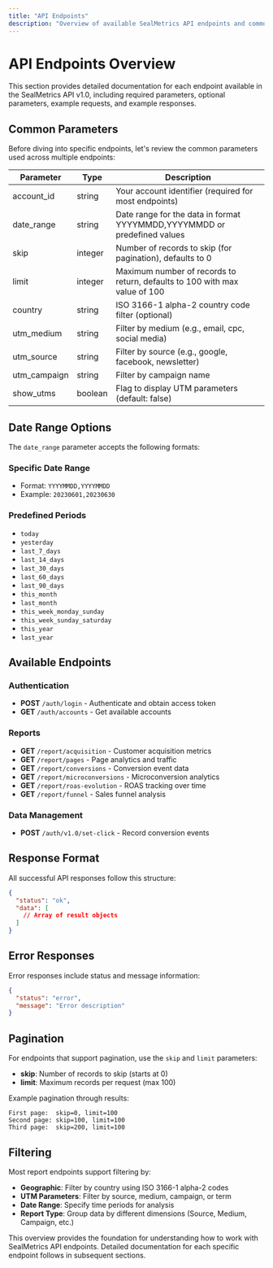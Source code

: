 ```yaml
---
title: "API Endpoints"
description: "Overview of available SealMetrics API endpoints and common parameters"
---
```


# API Endpoints Overview

This section provides detailed documentation for each endpoint available in the SealMetrics API v1.0, including required parameters, optional parameters, example requests, and example responses.

## Common Parameters

Before diving into specific endpoints, let's review the common parameters used across multiple endpoints:

| Parameter | Type | Description |
|-----------|------|-------------|
| account_id | string | Your account identifier (required for most endpoints) |
| date_range | string | Date range for the data in format YYYYMMDD,YYYYMMDD or predefined values |
| skip | integer | Number of records to skip (for pagination), defaults to 0 |
| limit | integer | Maximum number of records to return, defaults to 100 with max value of 100 |
| country | string | ISO 3166-1 alpha-2 country code filter (optional) |
| utm_medium | string | Filter by medium (e.g., email, cpc, social media) |
| utm_source | string | Filter by source (e.g., google, facebook, newsletter) |
| utm_campaign | string | Filter by campaign name |
| show_utms | boolean | Flag to display UTM parameters (default: false) |

## Date Range Options

The `date_range` parameter accepts the following formats:

### Specific Date Range
- Format: `YYYYMMDD,YYYYMMDD`
- Example: `20230601,20230630`

### Predefined Periods
- `today`
- `yesterday`
- `last_7_days`
- `last_14_days`
- `last_30_days`
- `last_60_days`
- `last_90_days`
- `this_month`
- `last_month`
- `this_week_monday_sunday`
- `this_week_sunday_saturday`
- `this_year`
- `last_year`

## Available Endpoints

### Authentication
- **POST** `/auth/login` - Authenticate and obtain access token
- **GET** `/auth/accounts` - Get available accounts

### Reports
- **GET** `/report/acquisition` - Customer acquisition metrics
- **GET** `/report/pages` - Page analytics and traffic
- **GET** `/report/conversions` - Conversion event data
- **GET** `/report/microconversions` - Microconversion analytics
- **GET** `/report/roas-evolution` - ROAS tracking over time
- **GET** `/report/funnel` - Sales funnel analysis

### Data Management
- **POST** `/auth/v1.0/set-click` - Record conversion events

## Response Format

All successful API responses follow this structure:

```json
{
  "status": "ok",
  "data": [
    // Array of result objects
  ]
}
```

## Error Responses

Error responses include status and message information:

```json
{
  "status": "error",
  "message": "Error description"
}
```

## Pagination

For endpoints that support pagination, use the `skip` and `limit` parameters:

- **skip**: Number of records to skip (starts at 0)
- **limit**: Maximum records per request (max 100)

Example pagination through results:
```
First page:  skip=0, limit=100
Second page: skip=100, limit=100
Third page:  skip=200, limit=100
```

## Filtering

Most report endpoints support filtering by:

- **Geographic**: Filter by country using ISO 3166-1 alpha-2 codes
- **UTM Parameters**: Filter by source, medium, campaign, or term
- **Date Range**: Specify time periods for analysis
- **Report Type**: Group data by different dimensions (Source, Medium, Campaign, etc.)

This overview provides the foundation for understanding how to work with SealMetrics API endpoints. Detailed documentation for each specific endpoint follows in subsequent sections.
